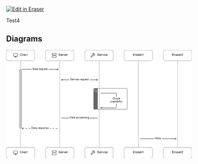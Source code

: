 <p><a target="_blank" href="https://eraser-qa.web.app/workspace/ABfIC4twzuwMxbish1Jx" id="edit-in-eraser-github-link"><img alt="Edit in Eraser" src="https://firebasestorage.googleapis.com/v0/b/second-petal-295822.appspot.com/o/images%2Fgithub%2FOpen%20in%20Eraser.svg?alt=media&amp;token=968381c8-a7e7-472a-8ed6-4a6626da5501"></a></p>

Test4


<!-- eraser-additional-content -->
## Diagrams
<!-- eraser-additional-files -->
<a href="/functions/README-sequence-diagram-1.eraserdiagram" data-element-id="jQUtemQYqKmUcng-BXns1"><img src="/.eraser/ABfIC4twzuwMxbish1Jx___Dd70dhsgniPyXUCKLav8Fk1MTv12___---diagram----3ea6ee136ed1ab78318ccb5632ad3be6.png" alt="" data-element-id="jQUtemQYqKmUcng-BXns1" /></a>
<!-- end-eraser-additional-files -->
<!-- end-eraser-additional-content -->
<!--- Eraser file: https://eraser-qa.web.app/workspace/ABfIC4twzuwMxbish1Jx --->